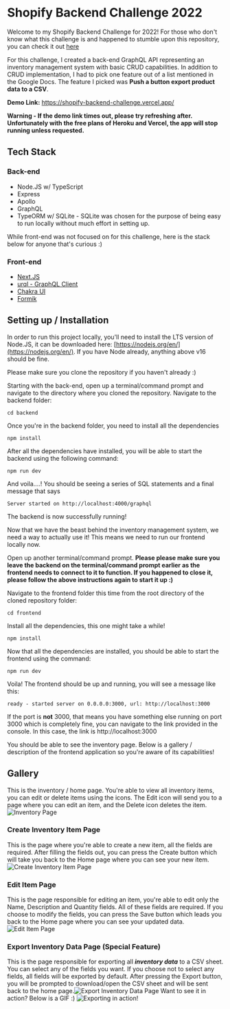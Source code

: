  
# Shopify Backend Challenge 2022
Welcome to my Shopify Backend Challenge for 2022! For those who don't know what this challenge is and happened to stumble upon this repository, you can check it out [here](https://docs.google.com/document/d/1z9LZ_kZBUbg-O2MhZVVSqTmvDko5IJWHtuFmIu_Xg1A/edit#)

For this challenge, I created a back-end GraphQL API representing an inventory management system with basic CRUD capabilities. In addition to CRUD implementation, I had to pick one feature out of a list mentioned in the Google Docs. The feature I picked was **Push a button export product data to a CSV**. 
 
 **Demo Link:** https://shopify-backend-challenge.vercel.app/
 
 **Warning - If the demo link times out, please try refreshing after. Unfortunately with the free plans of Heroku and Vercel, the app will stop running unless requested.**

## Tech Stack

### Back-end 
 - Node.JS w/ TypeScript
 - Express
 - Apollo
 - GraphQL
 - TypeORM w/ SQLite - SQLite was chosen for the purpose of being easy to run locally without much effort in setting up. 

While front-end was not focused on for this challenge, here is the stack below for anyone that's curious :)
### Front-end
- [Next.JS](https://nextjs.org/)
- [urql - GraphQL Client](https://formidable.com/open-source/urql/) 
- [Chakra UI](https://chakra-ui.com/)
- [Formik](https://formik.org/)

## Setting up / Installation

In order to run this project locally, you'll need to install the LTS version of Node.JS, it can be downloaded here: [https://nodejs.org/en/](https://nodejs.org/en/). If you have Node already, anything above v16 should be fine.

Please make sure you clone the repository if you haven't already :)

Starting with the back-end, open up a terminal/command prompt and navigate to the directory where you cloned the repository. Navigate to the backend folder:

    cd backend

Once you're in the backend folder, you need to install all the dependencies

    npm install
After all the dependencies have installed, you will be able to start the backend using the following command:

    npm run dev

And voila....! You should be seeing a series of SQL statements and a final message that says

    Server started on http://localhost:4000/graphql

The backend is now successfully running!

Now that we have the beast behind the inventory management system, we need a way to actually use it! This means we need to run our frontend locally now.

Open up another terminal/command prompt. **Please please make sure you leave the backend on the terminal/command prompt earlier as the frontend needs to connect to it to function. If you happened to close it, please follow the above instructions again to start it up :)**

Navigate to the frontend folder this time from the root directory of the cloned repository folder:

    cd frontend

Install all the dependencies, this one might take a while!

    npm install

Now that all the dependencies are installed, you should be able to start the frontend using the command:

    npm run dev

Voila! The frontend should be up and running, you will see a message like this:

    ready - started server on 0.0.0.0:3000, url: http://localhost:3000

If the port is **not** 3000, that means you have something else running on port 3000 which is completely fine, you can navigate to the link provided in the console. In this case, the link is http://localhost:3000

You should be able to see the inventory page. Below is a gallery / description of the frontend application so you're aware of its capabilities!

## Gallery
This is the inventory / home page. You're able to view all inventory items, you can edit or delete items using the icons. The Edit icon will send you to a page where you can edit an item, and the Delete icon deletes the item.
![Inventory Page](https://i.imgur.com/13TniAZ.png)
### Create Inventory Item Page
This is the page where you're able to create a new item, all the fields are required. After filling the fields out, you can press the Create button which will take you back to the Home page where you can see your new item.
![Create Inventory Item Page](https://i.imgur.com/3fPQT8Q.png)
### Edit Item Page
This is the page responsible for editing an item, you're able to edit only the Name, Description and Quantity fields. All of these fields are required. If you choose to modify the fields, you can press the Save button which leads you back to the Home page where you can see your updated data.
![Edit Item Page](https://i.imgur.com/vKEFbp6.png)
### Export Inventory Data Page (Special Feature)
This is the page responsible for exporting all ***inventory data*** to a CSV sheet. You can select any of the fields you want. If you choose not to select any fields, all fields will be exported by default. After pressing the Export button, you will be prompted to download/open the CSV sheet and will be sent back to the home page.![Export Inventory Data Page](https://i.imgur.com/tnHwvzu.png)
Want to see it in action? Below is a GIF :)
![Exporting in action!](https://i.imgur.com/SC586zI.gif)
